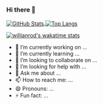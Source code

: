 ### Hi there 👋

<a href="https://github.com/drarahimi">
  <img align="center" alt="GitHub Stats" src="https://github-readme-stats.vercel.app/api?username=drarahimi&theme=algolia&show_icons=true&include_all_commits=true" />
</a>
<a href="https://github.com/drarahimi">
  <img align="center" alt="Top Langs" src="https://github-readme-stats.vercel.app/api/top-langs/?username=drarahimi&theme=algolia&layout=compact" />
</a>

[![willianrod's wakatime stats](https://github-readme-stats.vercel.app/api/wakatime?username=drarahimi)](https://github.com/anuraghazra/github-readme-stats)


<!--
**drarahimi/drarahimi** is a ✨ _special_ ✨ repository because its `README.md` (this file) appears on your GitHub profile.

Here are some ideas to get you started:
-->

- 🔭 I’m currently working on ...
- 🌱 I’m currently learning ...
- 👯 I’m looking to collaborate on ...
- 🤔 I’m looking for help with ...
- 💬 Ask me about ...
- 📫 How to reach me: ...
- 😄 Pronouns: ...
- ⚡ Fun fact: ...

